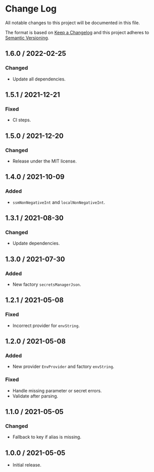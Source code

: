 # Change Log

All notable changes to this project will be documented in this file.

The format is based on [Keep a Changelog](https://keepachangelog.com/)
and this project adheres to [Semantic Versioning](https://semver.org/).

## 1.6.0 / 2022-02-25

### Changed

- Update all dependencies.

## 1.5.1 / 2021-12-21

### Fixed

- CI steps.

## 1.5.0 / 2021-12-20

### Changed

- Release under the MIT license.

## 1.4.0 / 2021-10-09

### Added

- `ssmNonNegativeInt` and `localNonNegativeInt`.

## 1.3.1 / 2021-08-30

### Changed

- Update dependencies.

## 1.3.0 / 2021-07-30

### Added

- New factory `secretsManagerJson`.

## 1.2.1 / 2021-05-08

### Fixed

- Incorrect provider for `envString`.

## 1.2.0 / 2021-05-08

### Added

- New provider `EnvProvider` and factory `envString`.

### Fixed

- Handle missing parameter or secret errors.
- Validate after parsing.

## 1.1.0 / 2021-05-05

### Changed

- Fallback to key if alias is missing.

## 1.0.0 / 2021-05-05

- Initial release.
